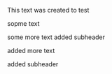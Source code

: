 This text was created to test

sopme text

some more text
added subheader


added more text


added subheader